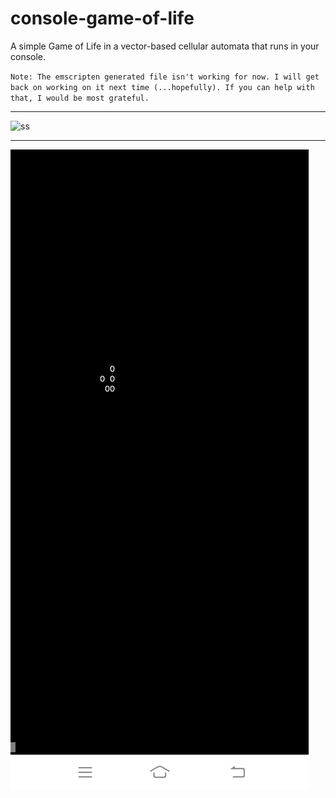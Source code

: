 # console-game-of-life
A simple Game of Life in a vector-based cellular automata that runs in your console.

`Note: The emscripten generated file isn't working for now. I will get back on working on it next time (...hopefully). If you can help with that, I would be most grateful.`


---


![ss](https://github.com/vonnogadas/console-game-of-life/blob/c6e8756f6dac08c87fdc568ea1f045be95cd73da/Screenrecording_20230303_102252.gif)


---


![ss](https://github.com/vonnogadas/console-game-of-life/blob/54960814982eea8e1382fb66159d272c54418e81/Screenshot_20230303_083714.jpg)

